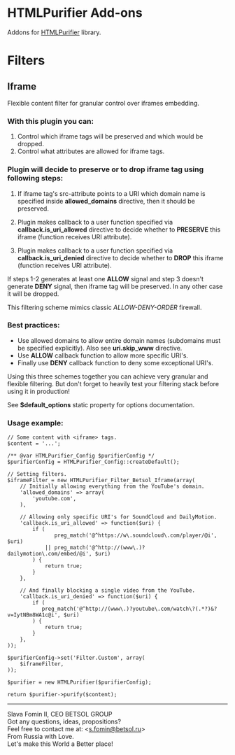 # HTMLPurifier Add-ons

Addons for [HTMLPurifier](http://htmlpurifier.org/ "HTML Purifier - Filter your HTML the standards-compliant way!") library.

# Filters

## Iframe

Flexible content filter for granular control over iframes embedding.

### With this plugin you can:

1. Control which iframe tags will be preserved and which would be dropped.
2. Control what attributes are allowed for iframe tags.

### Plugin will decide to preserve or to drop iframe tag using following steps:

1. If iframe tag's src-attribute points to a URI which domain name is specified inside **allowed_domains** directive, then it should be preserved.

2. Plugin makes callback to a user function specified via **callback.is_uri_allowed** directive to decide whether to **PRESERVE** this iframe (function receives URI attribute).

3. Plugin makes callback to a user function specified via **callback.is_uri_denied** directive to decide whether to **DROP** this iframe (function receives URI attribute).

If steps 1-2 generates at least one **ALLOW** signal and step 3 doesn't generate **DENY** signal, then iframe tag will be preserved. In any other case it will be dropped.

This filtering scheme mimics classic *ALLOW-DENY-ORDER* firewall.

### Best practices:

- Use allowed domains to allow entire domain names (subdomains must be specified explicitly). Also see **uri.skip_www** directive.
- Use **ALLOW** callback function to allow more specific URI's.
- Finally use **DENY** callback function to deny some exceptional URI's.

Using this three schemes together you can achieve very granular and flexible filtering. But don't forget to heavily test your filtering stack before using it in production!

See **$default_options** static property for options documentation.

### Usage example:

    // Some content with <iframe> tags.
    $content = '...';

    /** @var HTMLPurifier_Config $purifierConfig */
    $purifierConfig = HTMLPurifier_Config::createDefault();
    
    // Setting filters.
    $iframeFilter = new HTMLPurifier_Filter_Betsol_Iframe(array(
        // Initially allowing everything from the YouTube's domain.
        'allowed_domains' => array(
            'youtube.com',
        ),
        
        // Allowing only specific URI's for SoundCloud and DailyMotion.
        'callback.is_uri_allowed' => function($uri) {
            if (
                   preg_match('@^https://w\.soundcloud\.com/player/@i',     $uri)
                || preg_match('@^http://(www\.)?dailymotion\.com/embed/@i', $uri)
            ) {
                return true;
            }
        },
        
        // And finally blocking a single video from the YouTube.
        'callback.is_uri_denied' => function($uri) {
            if (
               preg_match('@^http://(www\.)?youtube\.com/watch\?(.*?)&?v=IytNBm8WA1c@i', $uri)
            ) {
                return true;
            }
        },
    ));
    
    $purifierConfig->set('Filter.Custom', array(
        $iframeFilter,
    ));
    
    $purifier = new HTMLPurifier($purifierConfig);

    return $purifier->purify($content);

---
Slava Fomin II, CEO BETSOL GROUP  
Got any questions, ideas, propositions?  
Feel free to contact me at: <<s.fomin@betsol.ru>>  
From Russia with Love.  
Let's make this World a Better place!